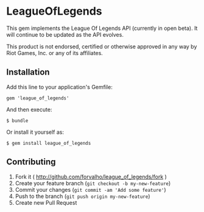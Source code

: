 # LeagueOfLegends

This gem implements the League Of Legends API (currently in open beta). It will continue to be updated as the API evolves.

This product is not endorsed, certified or otherwise approved in any way by Riot Games, Inc. or any of its affiliates.

## Installation

Add this line to your application's Gemfile:

    gem 'league_of_legends'

And then execute:

    $ bundle

Or install it yourself as:

    $ gem install league_of_legends

## Contributing

1. Fork it ( http://github.com/forvalho/league_of_legends/fork )
2. Create your feature branch (`git checkout -b my-new-feature`)
3. Commit your changes (`git commit -am 'Add some feature'`)
4. Push to the branch (`git push origin my-new-feature`)
5. Create new Pull Request
